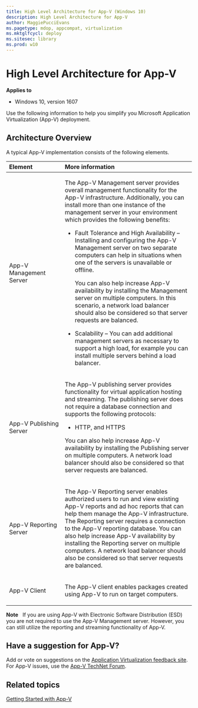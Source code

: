 ```yaml
---
title: High Level Architecture for App-V (Windows 10)
description: High Level Architecture for App-V
author: MaggiePucciEvans
ms.pagetype: mdop, appcompat, virtualization
ms.mktglfcycl: deploy
ms.sitesec: library
ms.prod: w10
---
```



# High Level Architecture for App-V

**Applies to**
-   Windows 10, version 1607

Use the following information to help you simplify you Microsoft Application Virtualization (App-V) deployment.

## Architecture Overview


A typical App-V implementation consists of the following elements.

<table>
<colgroup>
<col width="30%" />
<col width="70%" />
</colgroup>
<thead>
<tr class="header">
<th align="left">Element</th>
<th align="left">More information</th>
</tr>
</thead>
<tbody>
<tr class="odd">
<td align="left"><p>App-V Management Server</p></td>
<td align="left"><p>The App-V Management server provides overall management functionality for the App-V infrastructure. Additionally, you can install more than one instance of the management server in your environment which provides the following benefits:</p>
<ul>
<li><p>Fault Tolerance and High Availability – Installing and configuring the App-V Management server on two separate computers can help in situations when one of the servers is unavailable or offline.</p>
<p>You can also help increase App-V availability by installing the Management server on multiple computers. In this scenario, a network load balancer should also be considered so that server requests are balanced.</p></li>
<li><p>Scalability – You can add additional management servers as necessary to support a high load, for example you can install multiple servers behind a load balancer.</p></li>
</ul></td>
</tr>
<tr class="even">
<td align="left"><p>App-V Publishing Server</p></td>
<td align="left"><p>The App-V publishing server provides functionality for virtual application hosting and streaming. The publishing server does not require a database connection and supports the following protocols:</p>
<ul>
<li><p>HTTP, and HTTPS</p></li>
</ul>
<p>You can also help increase App-V availability by installing the Publishing server on multiple computers. A network load balancer should also be considered so that server requests are balanced.</p></td>
</tr>
<tr class="odd">
<td align="left"><p>App-V Reporting Server</p></td>
<td align="left"><p>The App-V Reporting server enables authorized users to run and view existing App-V reports and ad hoc reports that can help them manage the App-V infrastructure. The Reporting server requires a connection to the App-V reporting database. You can also help increase App-V availability by installing the Reporting server on multiple computers. A network load balancer should also be considered so that server requests are balanced.</p></td>
</tr>
<tr class="even">
<td align="left"><p>App-V Client</p></td>
<td align="left"><p>The App-V client enables packages created using App-V to run on target computers.</p></td>
</tr>
</tbody>
</table>


**Note**  
If you are using App-V with Electronic Software Distribution (ESD) you are not required to use the App-V Management server. However, you can still utilize the reporting and streaming functionality of App-V.

## Have a suggestion for App-V?

Add or vote on suggestions on the [Application Virtualization feedback site](http://appv.uservoice.com/forums/280448-microsoft-application-virtualization).<br>For App-V issues, use the [App-V TechNet Forum](https://social.technet.microsoft.com/Forums/en-US/home?forum=mdopappv).

## Related topics


[Getting Started with App-V](appv-getting-started.md)

 

 






